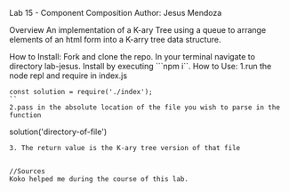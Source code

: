 Lab 15 - Component Composition
Author: Jesus Mendoza  

Overview
An implementation of a K-ary Tree using a queue to arrange elements of an html form into a K-arry tree data structure.

How to Install:
Fork and clone the repo.
In your terminal navigate to directory lab-jesus.
Install by executing ```npm i``.
How to Use:
1.run the node repl and require in index.js
```
const solution = require('./index');
``
2.pass in the absolute location of the file you wish to parse in the function
```
solution('directory-of-file')
```
3. The return value is the K-ary tree version of that file


//Sources
Koko helped me during the course of this lab.
